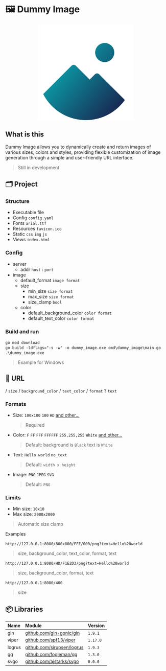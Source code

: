 # 🖼️ Dummy Image

<p align="center">
  <img src="logo.svg" width=300>
</p>

## What is this

Dummy Image allows you to dynamically create and return images of various sizes, colors and styles, providing flexible customization of image generation through a simple and user-friendly URL interface.

> Still in development

## 🗂️ Project

### Structure

- Executable file
- Config `config.yaml`
- Fonts `arial.ttf`
- Resources `favicon.ico`
- Static `css` `img` `js`
- Views `index.html`

### Config

- server
  - addr `host` : `port`
- image
  - default_format `image format`
  - size
    - min_size `size format`
    - max_size `size format`
    - size_clamp `bool`
  - color
    - default_background_color `color format`
    - default_text_color `color format`

### Build and run

```
go mod download
go build -ldflags="-s -w" -o dummy_image.exe cmd\dummy_image\main.go
.\dummy_image.exe
```

> Example for Windows

## 📃 URL

/ `size` / `background_color` / `text_color` / `format` ? `text`

### Formats

- Size: `100x100` `100` `HD` [and other...](RESOLUTIONS.md)

  > Required

- Color: `F` `FF` `FFF` `FFFFFF` `255,255,255` `White` [and other...](COLORS.md)

  > Default: background is `Black` text is `White`

- Text: `Hello world` `no_text`

  > Default: `width x height`

- Image: `PNG` `JPEG` `SVG`

  > Default: `PNG`

### Limits

- Min size: `10x10`
- Max size: `2000x2000`

> Automatic size clamp

Examples

```
http://127.0.0.1:8080/800x800/FFF/000/png?text=Hello%20world
```

> size, background_color, text_color, format, text

```
http://127.0.0.1:8080/HD/F1E2D3/png?text=Hello%20world
```

> size, background_color, format, text

```
http://127.0.0.1:8080/400
```

> size

## 📦 Libraries

| Name   | Module                                                           | Version  |
| :----- | :--------------------------------------------------------------- | :------- |
| gin    | [github.com/gin-gonic/gin](https://github.com/gin-gonic/gin)     | `1.9.1`  |
| viper  | [github.com/spf13/viper](https://github.com/spf13/viper)         | `1.17.0` |
| logrus | [github.com/sirupsen/logrus](https://github.com/sirupsen/logrus) | `1.9.3`  |
| gg     | [github.com/fogleman/gg](https://github.com/fogleman/gg)         | `1.3.0`  |
| svgo   | [github.com/ajstarks/svgo](https://github.com/ajstarks/svgo)     | `0.0.0`  |
